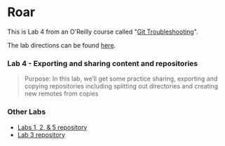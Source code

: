 # Roar

This is Lab 4 from an O'Reilly course called "[Git Troubleshooting](https://learning.oreilly.com/live-events/git-troubleshooting/0636920059739/0636920084518)".

The lab directions can be found [here](https://github.com/skilldocs/git-ts/blob/main/git-ts-labs.pdf).

### Lab 4 - Exporting and sharing content and repositories

> Purpose: In this lab, we’ll get some practice sharing, exporting and copying repositories including splitting out directories and creating new remotes from copies	

### Other Labs

* [Labs 1, 2, & 5 repository](https://github.com/hayleyw7/bisect2)
* [Lab 3 repository](https://github.com/hayleyw7/calc2)
